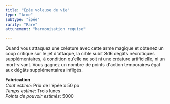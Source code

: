 ```yaml
---
title: "Épée voleuse de vie"
type: "Arme"
subtype: "Épée"
rarity: "Rare"
attunement: "harmonisation requise"

---
```

Quand vous attaquez une créature avec cette arme magique et obtenez un coup critique sur le jet d'attaque, la cible subit 3d6 dégâts nécrotiques supplémentaires, à condition qu'elle ne soit ni une créature artificielle, ni un mort-vivant. Vous gagnez un nombre de points d'action temporaires égal aux dégâts supplémentaires infligés.  

**Fabrication**  
*Coût estimé*: Prix de l'épée x 50 po    
*Temps estimé*: Trois lunes  
*Points de pouvoir estimés*: 5000      
